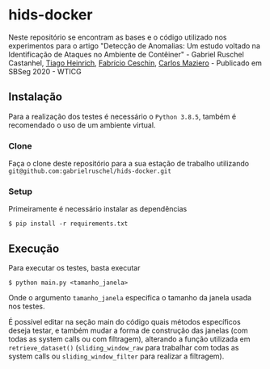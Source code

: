 # hids-docker

Neste repositório se encontram as bases e o código utilizado nos experimentos para o artigo "Detecção de Anomalias: Um estudo voltado na Identificação de Ataques no Ambiente de Contêiner" - Gabriel Ruschel Castanhel, [Tiago Heinrich](https://github.com/h31nr1ch), [Fabrício Ceschin](https://github.com/fabriciojoc), [Carlos Maziero](http://www.inf.ufpr.br/maziero) - Publicado em SBSeg 2020 - WTICG

## Instalação

Para a realização dos testes é necessário o `Python 3.8.5`, também é recomendado o uso de um ambiente virtual.

### Clone

Faça o clone deste repositório para a sua estação de trabalho utilizando `git@github.com:gabrielruschel/hids-docker.git`

### Setup

Primeiramente é necessário instalar as dependências

```shell
$ pip install -r requirements.txt
```

## Execução

Para executar os testes, basta executar

```shell
$ python main.py <tamanho_janela>
```

Onde o argumento `tamanho_janela` especifica o tamanho da janela usada nos testes. 

É possível editar na seção main do código quais métodos específicos deseja testar, e também mudar a forma de construção das janelas (com todas as system calls ou com filtragem), alterando a função utilizada em `retrieve_dataset()` (`sliding_window_raw` para trabalhar com todas as system calls ou `sliding_window_filter` para realizar a filtragem).
